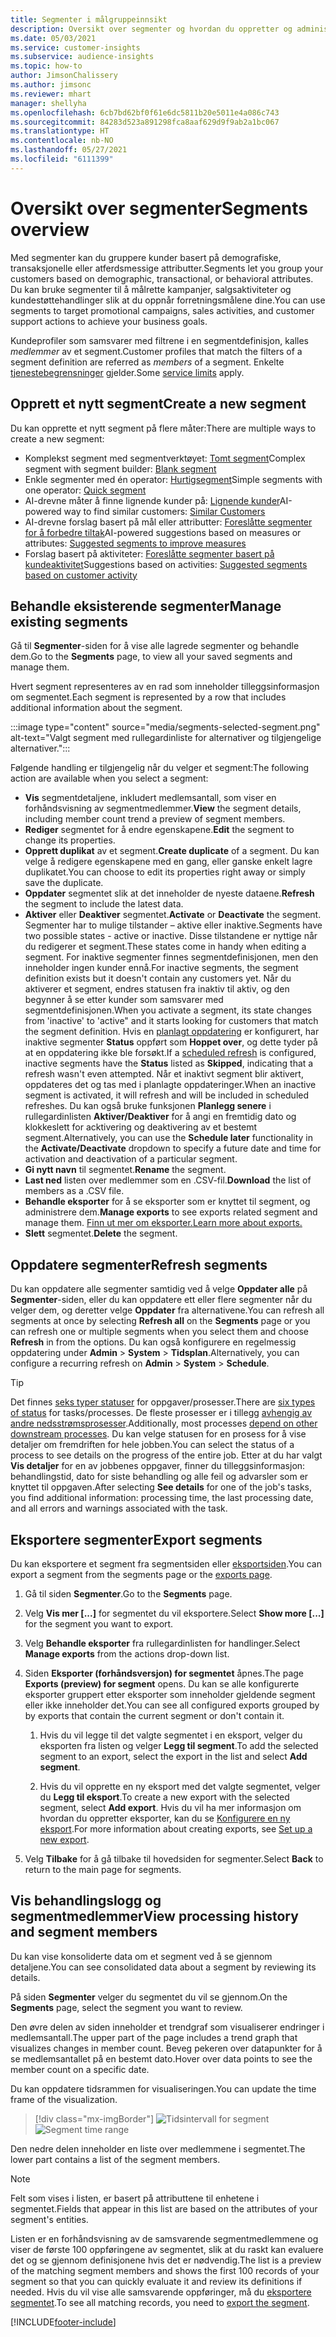 ```yaml
---
title: Segmenter i målgruppeinnsikt
description: Oversikt over segmenter og hvordan du oppretter og administrerer dem.
ms.date: 05/03/2021
ms.service: customer-insights
ms.subservice: audience-insights
ms.topic: how-to
author: JimsonChalissery
ms.author: jimsonc
ms.reviewer: mhart
manager: shellyha
ms.openlocfilehash: 6cb7bd62bf0f61e6dc5811b20e5011e4a086c743
ms.sourcegitcommit: 84283d523a891298fca8aaf629d9f9ab2a1bc067
ms.translationtype: HT
ms.contentlocale: nb-NO
ms.lasthandoff: 05/27/2021
ms.locfileid: "6111399"
---
```

# <a name="segments-overview"></a><span data-ttu-id="c73b6-103">Oversikt over segmenter</span><span class="sxs-lookup"><span data-stu-id="c73b6-103">Segments overview</span></span>

<span data-ttu-id="c73b6-104">Med segmenter kan du gruppere kunder basert på demografiske, transaksjonelle eller atferdsmessige attributter.</span><span class="sxs-lookup"><span data-stu-id="c73b6-104">Segments let you group your customers based on demographic, transactional, or behavioral attributes.</span></span> <span data-ttu-id="c73b6-105">Du kan bruke segmenter til å målrette kampanjer, salgsaktiviteter og kundestøttehandlinger slik at du oppnår forretningsmålene dine.</span><span class="sxs-lookup"><span data-stu-id="c73b6-105">You can use segments to target promotional campaigns, sales activities, and customer support actions to achieve your business goals.</span></span>

<span data-ttu-id="c73b6-106">Kundeprofiler som samsvarer med filtrene i en segmentdefinisjon, kalles *medlemmer* av et segment.</span><span class="sxs-lookup"><span data-stu-id="c73b6-106">Customer profiles that match the filters of a segment definition are referred as *members* of a segment.</span></span> <span data-ttu-id="c73b6-107">Enkelte [tjenestebegrensninger](service-limits.md) gjelder.</span><span class="sxs-lookup"><span data-stu-id="c73b6-107">Some [service limits](service-limits.md) apply.</span></span>

## <a name="create-a-new-segment"></a><span data-ttu-id="c73b6-108">Opprett et nytt segment</span><span class="sxs-lookup"><span data-stu-id="c73b6-108">Create a new segment</span></span>

<span data-ttu-id="c73b6-109">Du kan opprette et nytt segment på flere måter:</span><span class="sxs-lookup"><span data-stu-id="c73b6-109">There are multiple ways to create a new segment:</span></span> 

- <span data-ttu-id="c73b6-110">Komplekst segment med segmentverktøyet: [Tomt segment](segment-builder.md#create-a-new-segment)</span><span class="sxs-lookup"><span data-stu-id="c73b6-110">Complex segment with segment builder: [Blank segment](segment-builder.md#create-a-new-segment)</span></span>
- <span data-ttu-id="c73b6-111">Enkle segmenter med én operator: [Hurtigsegment](segment-builder.md#quick-segments)</span><span class="sxs-lookup"><span data-stu-id="c73b6-111">Simple segments with one operator: [Quick segment](segment-builder.md#quick-segments)</span></span>
- <span data-ttu-id="c73b6-112">AI-drevne måter å finne lignende kunder på: [Lignende kunder](find-similar-customer-segments.md)</span><span class="sxs-lookup"><span data-stu-id="c73b6-112">AI-powered way to find similar customers: [Similar Customers](find-similar-customer-segments.md)</span></span>
- <span data-ttu-id="c73b6-113">AI-drevne forslag basert på mål eller attributter: [Foreslåtte segmenter for å forbedre tiltak](suggested-segments.md)</span><span class="sxs-lookup"><span data-stu-id="c73b6-113">AI-powered suggestions based on measures or attributes: [Suggested segments to improve measures](suggested-segments.md)</span></span>
- <span data-ttu-id="c73b6-114">Forslag basert på aktiviteter: [Foreslåtte segmenter basert på kundeaktivitet](suggested-segments-activity.md)</span><span class="sxs-lookup"><span data-stu-id="c73b6-114">Suggestions based on activities: [Suggested segments based on customer activity](suggested-segments-activity.md)</span></span>

## <a name="manage-existing-segments"></a><span data-ttu-id="c73b6-115">Behandle eksisterende segmenter</span><span class="sxs-lookup"><span data-stu-id="c73b6-115">Manage existing segments</span></span>

<span data-ttu-id="c73b6-116">Gå til **Segmenter**-siden for å vise alle lagrede segmenter og behandle dem.</span><span class="sxs-lookup"><span data-stu-id="c73b6-116">Go to the **Segments** page, to view all your saved segments and manage them.</span></span>

<span data-ttu-id="c73b6-117">Hvert segment representeres av en rad som inneholder tilleggsinformasjon om segmentet.</span><span class="sxs-lookup"><span data-stu-id="c73b6-117">Each segment is represented by a row that includes additional information about the segment.</span></span>

:::image type="content" source="media/segments-selected-segment.png" alt-text="Valgt segment med rullegardinliste for alternativer og tilgjengelige alternativer.":::

<span data-ttu-id="c73b6-119">Følgende handling er tilgjengelig når du velger et segment:</span><span class="sxs-lookup"><span data-stu-id="c73b6-119">The following action are available when you select a segment:</span></span>

- <span data-ttu-id="c73b6-120">**Vis** segmentdetaljene, inkludert medlemsantall, som viser en forhåndsvisning av segmentmedlemmer.</span><span class="sxs-lookup"><span data-stu-id="c73b6-120">**View** the segment details, including member count trend a preview of segment members.</span></span>
- <span data-ttu-id="c73b6-121">**Rediger** segmentet for å endre egenskapene.</span><span class="sxs-lookup"><span data-stu-id="c73b6-121">**Edit** the segment to change its properties.</span></span>
- <span data-ttu-id="c73b6-122">**Opprett duplikat** av et segment.</span><span class="sxs-lookup"><span data-stu-id="c73b6-122">**Create duplicate** of a segment.</span></span> <span data-ttu-id="c73b6-123">Du kan velge å redigere egenskapene med en gang, eller ganske enkelt lagre duplikatet.</span><span class="sxs-lookup"><span data-stu-id="c73b6-123">You can choose to edit its properties right away or simply save the duplicate.</span></span>
- <span data-ttu-id="c73b6-124">**Oppdater** segmentet slik at det inneholder de nyeste dataene.</span><span class="sxs-lookup"><span data-stu-id="c73b6-124">**Refresh** the segment to include the latest data.</span></span>
- <span data-ttu-id="c73b6-125">**Aktiver** eller **Deaktiver** segmentet.</span><span class="sxs-lookup"><span data-stu-id="c73b6-125">**Activate** or **Deactivate** the segment.</span></span> <span data-ttu-id="c73b6-126">Segmenter har to mulige tilstander – aktive eller inaktive.</span><span class="sxs-lookup"><span data-stu-id="c73b6-126">Segments have two possible states - active or inactive.</span></span> <span data-ttu-id="c73b6-127">Disse tilstandene er nyttige når du redigerer et segment.</span><span class="sxs-lookup"><span data-stu-id="c73b6-127">These states come in handy when editing a segment.</span></span> <span data-ttu-id="c73b6-128">For inaktive segmenter finnes segmentdefinisjonen, men den inneholder ingen kunder ennå.</span><span class="sxs-lookup"><span data-stu-id="c73b6-128">For inactive segments, the segment definition exists but it doesn't contain any customers yet.</span></span> <span data-ttu-id="c73b6-129">Når du aktiverer et segment, endres statusen fra inaktiv til aktiv, og den begynner å se etter kunder som samsvarer med segmentdefinisjonen.</span><span class="sxs-lookup"><span data-stu-id="c73b6-129">When you activate a segment, its state changes from 'inactive' to 'active" and it starts looking for customers that match the segment definition.</span></span> <span data-ttu-id="c73b6-130">Hvis en [planlagt oppdatering](system.md#schedule-tab) er konfigurert, har inaktive segmenter **Status** oppført som **Hoppet over**, og dette tyder på at en oppdatering ikke ble forsøkt.</span><span class="sxs-lookup"><span data-stu-id="c73b6-130">If a [scheduled refresh](system.md#schedule-tab) is configured, inactive segments have the **Status** listed as **Skipped**, indicating that a refresh wasn't even attempted.</span></span> <span data-ttu-id="c73b6-131">Når et inaktivt segment blir aktivert, oppdateres det og tas med i planlagte oppdateringer.</span><span class="sxs-lookup"><span data-stu-id="c73b6-131">When an inactive segment is activated, it will refresh and will be included in scheduled refreshes.</span></span>
  <span data-ttu-id="c73b6-132">Du kan også bruke funksjonen **Planlegg senere** i rullegardinlisten **Aktiver/Deaktiver** for å angi en fremtidig dato og klokkeslett for acktivering og deaktivering av et bestemt segment.</span><span class="sxs-lookup"><span data-stu-id="c73b6-132">Alternatively, you can use the **Schedule later** functionality in the **Activate/Deactivate** dropdown to specify a future date and time for activation and deactivation of a particular segment.</span></span>
- <span data-ttu-id="c73b6-133">**Gi nytt navn** til segmentet.</span><span class="sxs-lookup"><span data-stu-id="c73b6-133">**Rename** the segment.</span></span>
- <span data-ttu-id="c73b6-134">**Last ned** listen over medlemmer som en .CSV-fil.</span><span class="sxs-lookup"><span data-stu-id="c73b6-134">**Download** the list of members as a .CSV file.</span></span>
- <span data-ttu-id="c73b6-135">**Behandle eksporter** for å se eksporter som er knyttet til segment, og administrere dem.</span><span class="sxs-lookup"><span data-stu-id="c73b6-135">**Manage exports** to see exports related segment and manage them.</span></span> [<span data-ttu-id="c73b6-136">Finn ut mer om eksporter.</span><span class="sxs-lookup"><span data-stu-id="c73b6-136">Learn more about exports.</span></span>](export-destinations.md)
- <span data-ttu-id="c73b6-137">**Slett** segmentet.</span><span class="sxs-lookup"><span data-stu-id="c73b6-137">**Delete** the segment.</span></span>

## <a name="refresh-segments"></a><span data-ttu-id="c73b6-138">Oppdatere segmenter</span><span class="sxs-lookup"><span data-stu-id="c73b6-138">Refresh segments</span></span>

<span data-ttu-id="c73b6-139">Du kan oppdatere alle segmenter samtidig ved å velge **Oppdater alle** på **Segmenter**-siden, eller du kan oppdatere ett eller flere segmenter når du velger dem, og deretter velge **Oppdater** fra alternativene.</span><span class="sxs-lookup"><span data-stu-id="c73b6-139">You can refresh all segments at once by selecting **Refresh all** on the **Segments** page or you can refresh one or multiple segments when you select them and choose **Refresh** in from the options.</span></span> <span data-ttu-id="c73b6-140">Du kan også konfigurere en regelmessig oppdatering under **Admin** > **System** > **Tidsplan**.</span><span class="sxs-lookup"><span data-stu-id="c73b6-140">Alternatively, you can configure a recurring refresh on **Admin** > **System** > **Schedule**.</span></span>

> [!TIP]
> <span data-ttu-id="c73b6-141">Det finnes [seks typer statuser](system.md#status-types) for oppgaver/prosesser.</span><span class="sxs-lookup"><span data-stu-id="c73b6-141">There are [six types of status](system.md#status-types) for tasks/processes.</span></span> <span data-ttu-id="c73b6-142">De fleste prosesser er i tillegg [avhengig av andre nedsstrømsprosesser](system.md#refresh-policies).</span><span class="sxs-lookup"><span data-stu-id="c73b6-142">Additionally, most processes [depend on other downstream processes](system.md#refresh-policies).</span></span> <span data-ttu-id="c73b6-143">Du kan velge statusen for en prosess for å vise detaljer om fremdriften for hele jobben.</span><span class="sxs-lookup"><span data-stu-id="c73b6-143">You can select the status of a process to see details on the progress of the entire job.</span></span> <span data-ttu-id="c73b6-144">Etter at du har valgt **Vis detaljer** for en av jobbenes oppgaver, finner du tilleggsinformasjon: behandlingstid, dato for siste behandling og alle feil og advarsler som er knyttet til oppgaven.</span><span class="sxs-lookup"><span data-stu-id="c73b6-144">After selecting **See details** for one of the job's tasks, you find additional information: processing time, the last processing date, and all errors and warnings associated with the task.</span></span>

## <a name="export-segments"></a><span data-ttu-id="c73b6-145">Eksportere segmenter</span><span class="sxs-lookup"><span data-stu-id="c73b6-145">Export segments</span></span>

<span data-ttu-id="c73b6-146">Du kan eksportere et segment fra segmentsiden eller [eksportsiden](export-destinations.md).</span><span class="sxs-lookup"><span data-stu-id="c73b6-146">You can export a segment from the segments page or the [exports page](export-destinations.md).</span></span> 

1. <span data-ttu-id="c73b6-147">Gå til siden **Segmenter**.</span><span class="sxs-lookup"><span data-stu-id="c73b6-147">Go to the **Segments** page.</span></span>

1. <span data-ttu-id="c73b6-148">Velg **Vis mer [...]** for segmentet du vil eksportere.</span><span class="sxs-lookup"><span data-stu-id="c73b6-148">Select **Show more [...]** for the segment you want to export.</span></span>

1. <span data-ttu-id="c73b6-149">Velg **Behandle eksporter** fra rullegardinlisten for handlinger.</span><span class="sxs-lookup"><span data-stu-id="c73b6-149">Select **Manage exports** from the actions drop-down list.</span></span>

1. <span data-ttu-id="c73b6-150">Siden **Eksporter (forhåndsversjon) for segmentet** åpnes.</span><span class="sxs-lookup"><span data-stu-id="c73b6-150">The page **Exports (preview) for segment** opens.</span></span> <span data-ttu-id="c73b6-151">Du kan se alle konfigurerte eksporter gruppert etter eksporter som inneholder gjeldende segment eller ikke inneholder det.</span><span class="sxs-lookup"><span data-stu-id="c73b6-151">You can see all configured exports grouped by by exports that contain the current segment or don't contain it.</span></span>

   1. <span data-ttu-id="c73b6-152">Hvis du vil legge til det valgte segmentet i en eksport, velger du eksporten fra listen og velger **Legg til segment**.</span><span class="sxs-lookup"><span data-stu-id="c73b6-152">To add the selected segment to an export, select the export in the list and select **Add segment**.</span></span>

   1. <span data-ttu-id="c73b6-153">Hvis du vil opprette en ny eksport med det valgte segmentet, velger du **Legg til eksport**.</span><span class="sxs-lookup"><span data-stu-id="c73b6-153">To create a new export with the selected segment, select **Add export**.</span></span> <span data-ttu-id="c73b6-154">Hvis du vil ha mer informasjon om hvordan du oppretter eksporter, kan du se [Konfigurere en ny eksport](export-destinations.md#set-up-a-new-export).</span><span class="sxs-lookup"><span data-stu-id="c73b6-154">For more information about creating exports, see [Set up a new export](export-destinations.md#set-up-a-new-export).</span></span>

1. <span data-ttu-id="c73b6-155">Velg **Tilbake** for å gå tilbake til hovedsiden for segmenter.</span><span class="sxs-lookup"><span data-stu-id="c73b6-155">Select **Back** to return to the main page for segments.</span></span>

## <a name="view-processing-history-and-segment-members"></a><span data-ttu-id="c73b6-156">Vis behandlingslogg og segmentmedlemmer</span><span class="sxs-lookup"><span data-stu-id="c73b6-156">View processing history and segment members</span></span>

<span data-ttu-id="c73b6-157">Du kan vise konsoliderte data om et segment ved å se gjennom detaljene.</span><span class="sxs-lookup"><span data-stu-id="c73b6-157">You can see consolidated data about a segment by reviewing its details.</span></span>

<span data-ttu-id="c73b6-158">På siden **Segmenter** velger du segmentet du vil se gjennom.</span><span class="sxs-lookup"><span data-stu-id="c73b6-158">On the **Segments** page, select the segment you want to review.</span></span>

<span data-ttu-id="c73b6-159">Den øvre delen av siden inneholder et trendgraf som visualiserer endringer i medlemsantall.</span><span class="sxs-lookup"><span data-stu-id="c73b6-159">The upper part of the page includes a trend graph that visualizes changes in member count.</span></span> <span data-ttu-id="c73b6-160">Beveg pekeren over datapunkter for å se medlemsantallet på en bestemt dato.</span><span class="sxs-lookup"><span data-stu-id="c73b6-160">Hover over data points to see the member count on a specific date.</span></span>

<span data-ttu-id="c73b6-161">Du kan oppdatere tidsrammen for visualiseringen.</span><span class="sxs-lookup"><span data-stu-id="c73b6-161">You can update the time frame of the visualization.</span></span>

> [!div class="mx-imgBorder"]
> <span data-ttu-id="c73b6-162">![Tidsintervall for segment](media/segment-time-range.png "Tidsintervall for segment")</span><span class="sxs-lookup"><span data-stu-id="c73b6-162">![Segment time range](media/segment-time-range.png "Segment time range")</span></span>

<span data-ttu-id="c73b6-163">Den nedre delen inneholder en liste over medlemmene i segmentet.</span><span class="sxs-lookup"><span data-stu-id="c73b6-163">The lower part contains a list of the segment members.</span></span>

> [!NOTE]
> <span data-ttu-id="c73b6-164">Felt som vises i listen, er basert på attributtene til enhetene i segmentet.</span><span class="sxs-lookup"><span data-stu-id="c73b6-164">Fields that appear in this list are based on the attributes of your segment's entities.</span></span>
>
><span data-ttu-id="c73b6-165">Listen er en forhåndsvisning av de samsvarende segmentmedlemmene og viser de første 100 oppføringene av segmentet, slik at du raskt kan evaluere det og se gjennom definisjonene hvis det er nødvendig.</span><span class="sxs-lookup"><span data-stu-id="c73b6-165">The list is a preview of the matching segment members and shows the first 100 records of your segment so that you can quickly evaluate it and review its definitions if needed.</span></span> <span data-ttu-id="c73b6-166">Hvis du vil vise alle samsvarende oppføringer, må du [eksportere segmentet](export-destinations.md).</span><span class="sxs-lookup"><span data-stu-id="c73b6-166">To see all matching records, you need to [export the segment](export-destinations.md).</span></span>

[!INCLUDE[footer-include](../includes/footer-banner.md)] 
